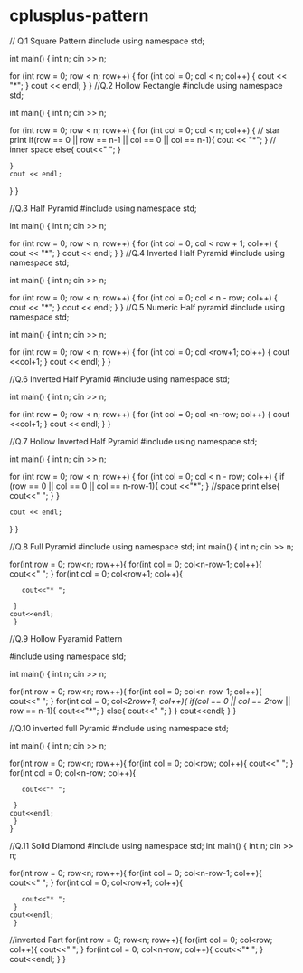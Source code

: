 # cplusplus-pattern

// Q.1 Square Pattern
#include <iostream>
using namespace std;

int main() {
  int n;
  cin >> n;

  for (int row = 0; row < n; row++) {
    for (int col = 0; col < n; col++) {
      cout << "*";
    }
    cout << endl;
  }
}
  //Q.2 Hollow Rectangle
  #include <iostream>
using namespace std;

int main() {
  int n;
  cin >> n;

  for (int row = 0; row < n; row++) {
    for (int col = 0; col < n; col++) {
      // star print
      if(row == 0 || row == n-1 || col == 0 || col == n-1){
        cout << "*";
      }
        // inner space
      else{
        cout<<" ";
      }
      
    }
    cout << endl;
  }
}

  //Q.3 Half Pyramid
  #include <iostream>
using namespace std;

int main() {
  int n;
  cin >> n;

  for (int row = 0; row < n; row++) {
    for (int col = 0; col < row + 1; col++) {
      cout << "*";
    }
    cout << endl;
  }
 }
  //Q.4 Inverted Half Pyramid
  #include <iostream>
using namespace std;

int main() {
  int n;
  cin >> n;

  for (int row = 0; row < n; row++) {
    for (int col = 0; col < n - row; col++) {
      cout << "*";
    }
    cout << endl;
  }
}
 //Q.5 Numeric Half pyramid
#include <iostream>
using namespace std;

int main() {
  int n;
  cin >> n;

  for (int row = 0; row < n; row++) {
    for (int col = 0; col <row+1; col++) {
      cout <<col+1;
    }
    cout << endl;
  }
}
  
//Q.6 Inverted Half Pyramid
  #include <iostream>
using namespace std;

int main() {
  int n;
  cin >> n;

  for (int row = 0; row < n; row++) {
    for (int col = 0; col <n-row; col++) {
      cout <<col+1;
    }
    cout << endl;
  }
}
  
  //Q.7 Hollow Inverted Half Pyramid
  #include <iostream>
using namespace std;

int main() {
  int n;
  cin >> n;

  for (int row = 0; row < n; row++) {
    for (int col = 0; col < n - row; col++) {
      if (row == 0 || col == 0 || col == n-row-1){
        cout <<"*";
      }
  //space print
       else{
      cout<<" ";
    } 
    }
    
    cout << endl;
  }
}

//Q.8 Full Pyramid
#include <iostream>
using namespace std;
  int main() {
  int n;
  cin >> n;

  for(int row = 0; row<n; row++){
   for(int col = 0; col<n-row-1; col++){
     cout<<" ";
   }
   for(int col = 0; col<row+1; col++){
    
       cout<<"* ";
    
     }
    cout<<endl;
     }
  
//Q.9 Hollow Pyaramid Pattern

#include <iostream>
using namespace std;

int main() {
  int n;
  cin >> n;

  for(int row = 0; row<n; row++){
   for(int col = 0; col<n-row-1; col++){
     cout<<" ";
   }
   for(int col = 0; col<2*row+1; col++){
     if(col == 0 || col == 2*row || row == n-1){
       cout<<"*";
     }
     else{
       cout<<" ";
     }
     } 
   cout<<endl;
 }
}
              
//Q.10 inverted full Pyramid
#include <iostream>
using namespace std;

  int main() {
  int n;
  cin >> n;

  for(int row = 0; row<n; row++){
   for(int col = 0; col<row; col++){
     cout<<" ";
   }
   for(int col = 0; col<n-row; col++){
    
       cout<<"* ";
    
     }
    cout<<endl;
     }
    }
               
 //Q.11 Solid Diamond 
#include <iostream>
using namespace std;
  int main() {
  int n;
  cin >> n;

  for(int row = 0; row<n; row++){
   for(int col = 0; col<n-row-1; col++){
     cout<<" ";
   }
   for(int col = 0; col<row+1; col++){
    
       cout<<"* ";
     }
    cout<<endl;
     }
   //inverted Part
   for(int row = 0; row<n; row++){
   for(int col = 0; col<row; col++){
     cout<<" ";
   }
   for(int col = 0; col<n-row; col++){
     cout<<"* ";
     }
   cout<<endl;
 }
}
              
